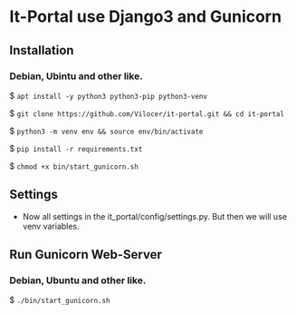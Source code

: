 # It-Portal use Django3 and Gunicorn

## Installation

### Debian, Ubintu and other like.

$ `apt install -y python3 python3-pip python3-venv`

$ `git clone https://github.com/Vilocer/it-portal.git && cd it-portal`

$ `python3 -m venv env && source env/bin/activate`

$ `pip install -r requirements.txt`

$ `chmod +x bin/start_gunicorn.sh`

## Settings

- Now all settings in the it_portal/config/settings.py. But then we will use venv variables.

## Run Gunicorn Web-Server

### Debian, Ubuntu and other like.

$ `./bin/start_gunicorn.sh`


